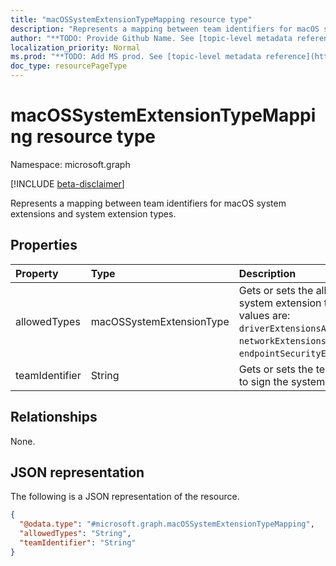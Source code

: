 ```yaml
---
title: "macOSSystemExtensionTypeMapping resource type"
description: "Represents a mapping between team identifiers for macOS system extensions and system extension types."
author: "**TODO: Provide Github Name. See [topic-level metadata reference](https://msgo.azurewebsites.net/add/document/guidelines/metadata.html#topic-level-metadata)**"
localization_priority: Normal
ms.prod: "**TODO: Add MS prod. See [topic-level metadata reference](https://msgo.azurewebsites.net/add/document/guidelines/metadata.html#topic-level-metadata)**"
doc_type: resourcePageType
---
```


# macOSSystemExtensionTypeMapping resource type

Namespace: microsoft.graph

[!INCLUDE [beta-disclaimer](../../includes/beta-disclaimer.md)]

Represents a mapping between team identifiers for macOS system extensions and system extension types.

## Properties
|Property|Type|Description|
|:---|:---|:---|
|allowedTypes|macOSSystemExtensionType|Gets or sets the allowed macOS system extension types. Possible values are: `driverExtensionsAllowed`, `networkExtensionsAllowed`, `endpointSecurityExtensionsAllowed`.|
|teamIdentifier|String|Gets or sets the team identifier used to sign the system extension.|

## Relationships
None.

## JSON representation
The following is a JSON representation of the resource.
<!-- {
  "blockType": "resource",
  "@odata.type": "microsoft.graph.macOSSystemExtensionTypeMapping"
}
-->
``` json
{
  "@odata.type": "#microsoft.graph.macOSSystemExtensionTypeMapping",
  "allowedTypes": "String",
  "teamIdentifier": "String"
}
```

